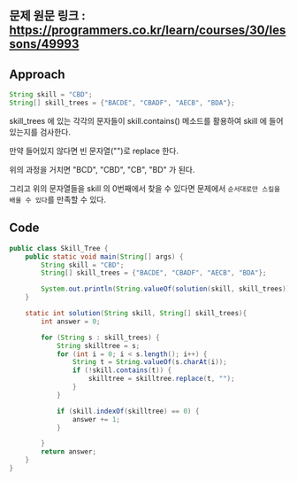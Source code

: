 ## 문제 원문 링크 : https://programmers.co.kr/learn/courses/30/lessons/49993

## Approach

```java
String skill = "CBD";
String[] skill_trees = {"BACDE", "CBADF", "AECB", "BDA"};
```

skill_trees 에 있는 각각의 문자들이 skill.contains() 메소드를 활용하여 skill 에 들어있는지를 검사한다.

만약 들어있지 않다면 빈 문자열("")로 replace 한다.

위의 과정을 거치면 "BCD", "CBD", "CB", "BD" 가 된다.

그리고 위의 문자열들을 skill 의 0번째에서 찾을 수 있다면 문제에서 `순서대로만 스킬을 배울 수 있다`를 만족할 수 있다.

## Code

```java
public class Skill_Tree {
    public static void main(String[] args) {
        String skill = "CBD";
        String[] skill_trees = {"BACDE", "CBADF", "AECB", "BDA"};

        System.out.println(String.valueOf(solution(skill, skill_trees)));
    }

    static int solution(String skill, String[] skill_trees){
        int answer = 0;

        for (String s : skill_trees) {
            String skilltree = s;
            for (int i = 0; i < s.length(); i++) {
                String t = String.valueOf(s.charAt(i));
                if (!skill.contains(t)) {
                    skilltree = skilltree.replace(t, "");
                }
            }

            if (skill.indexOf(skilltree) == 0) {
                answer += 1;
            }

        }
        return answer;
    }
}

```

